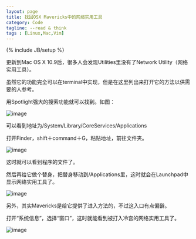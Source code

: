 ```yaml
---
layout: page
title: 找回OSX Mavericks中的网络实用工具
category: Code
tagline: --read & think
tags : [Linux,Mac,Vim]
---
```

{% include JB/setup %}

更新到Mac OS X 10.9后，很多人会发现Utilities里没有了Network Utility（网络实用工具）。

虽然它的功能完全可以在terminal中实现，但是在这里列出来打开它的方法以供需要的人参考。

用Spotlight强大的搜索功能就可以找到。如图：

![image](http://pic.yupoo.com/jok3r/DjXfPB2y/medish.jpg?resize=625%2C113)

可以看到地址为/System/Library/CoreServices/Applications

打开Finder，shift＋command＋G，粘贴地址，前往文件夹。

![image](http://pic.yupoo.com/jok3r/DjXcGIgO/medish.jpg?resize=625%2C426)

这时就可以看到程序的文件了。

然后再给它做个替身，把替身移动到/Applications里，这时就会在Launchpad中显示网络实用工具了。

![image](http://pic.yupoo.com/jok3r/DjXcHdG9/medish.jpg?resize=298%2C241)

另外，其实Mavericks是给它提供了进入方法的，不过这入口有点偏僻。

打开“系统信息”，选择“窗口”，这时就能看到被打入冷宫的网络实用工具了。

![image](http://pic.yupoo.com/jok3r/DjXcGL1T/medish.jpg?resize=355%2C127)